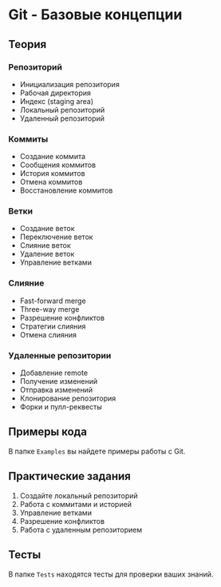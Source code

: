 # Git - Базовые концепции

## Теория

### Репозиторий
- Инициализация репозитория
- Рабочая директория
- Индекс (staging area)
- Локальный репозиторий
- Удаленный репозиторий

### Коммиты
- Создание коммита
- Сообщения коммитов
- История коммитов
- Отмена коммитов
- Восстановление коммитов

### Ветки
- Создание веток
- Переключение веток
- Слияние веток
- Удаление веток
- Управление ветками

### Слияние
- Fast-forward merge
- Three-way merge
- Разрешение конфликтов
- Стратегии слияния
- Отмена слияния

### Удаленные репозитории
- Добавление remote
- Получение изменений
- Отправка изменений
- Клонирование репозитория
- Форки и пулл-реквесты

## Примеры кода

В папке `Examples` вы найдете примеры работы с Git.

## Практические задания

1. Создайте локальный репозиторий
2. Работа с коммитами и историей
3. Управление ветками
4. Разрешение конфликтов
5. Работа с удаленным репозиторием

## Тесты

В папке `Tests` находятся тесты для проверки ваших знаний. 